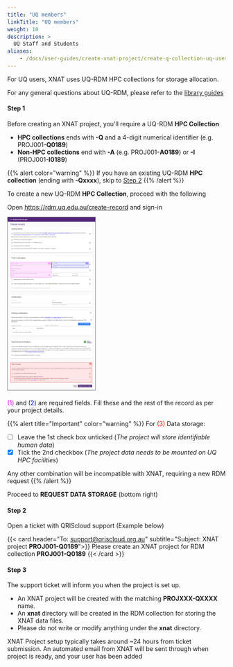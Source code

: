 ```yaml
---
title: "UQ members"
linkTitle: "UQ members"
weight: 10
description: >
  UQ Staff and Students
aliases:
    - /docs/user-guides/create-xnat-project/create-q-collection-uq-users
---
```


For UQ users, XNAT uses UQ-RDM HPC collections for storage allocation.

For any general questions about UQ-RDM, please refer to the [library guides](https://guides.library.uq.edu.au/for-researchers/uq-research-data-manager)

#### Step 1

Before creating an XNAT project, you'll require a UQ-RDM **HPC Collection**
- **HPC collections** ends with **-Q** and a 4-digit numerical identifier (e.g. PROJ001-**Q0189**)
- **Non-HPC collections** end with **-A** (e.g. PROJ001-**A0189**) or **-I** (PROJ001-**I0189**)

{{% alert color="warning" %}}
If you have an existing UQ-RDM **HPC collection** (ending with **-Qxxxx**), skip to [Step 2](./#step-2)
{{% /alert %}}

To create a new UQ-RDM **HPC Collection**, proceed with the following

Open https://rdm.uq.edu.au/create-record and sign-in

<img src="/docs/user-guides/create-xnat-project/uqrdm-create-record.png" width="40%" height="40%" style="border: 1px solid grey">
<br><br>
<font color='Fuchsia'>(1)</font> and <font color='blue'>(2)</font> are required fields. Fill these and the rest of the record as per your project details.

{{% alert title="Important" color="warning" %}}
For <font color='red'>(3)</font> Data storage:
- [ ] Leave the 1st check box unticked (_The project will store identifiable human data_)
- [x] Tick the 2nd checkbox (_The project data needs to be mounted on UQ HPC facilities_)

Any other combination will be incompatible with XNAT, requiring a new RDM request 
{{% /alert %}}

Proceed to **REQUEST DATA STORAGE** (bottom right)

#### Step 2
Open a ticket with QRIScloud support (Example below)

{{< card header="To: support@qriscloud.org.au" subtitle="Subject: XNAT project **PROJ001-Q0189**">}}
Please create an XNAT project for RDM collection **PROJ001-Q0189**
{{< /card >}}

#### Step 3
The support ticket will inform you when the project is set up.
- An XNAT project will be created with the matching **PROJXXX-QXXXX** name.
- An **xnat** directory will be created in the RDM collection for storing the XNAT data files.
- Please do not write or modify anything under the **xnat** directory.

XNAT Project setup typically takes around ~24 hours from ticket submission.
An automated email from XNAT will be sent through when project is ready, and your user has been added